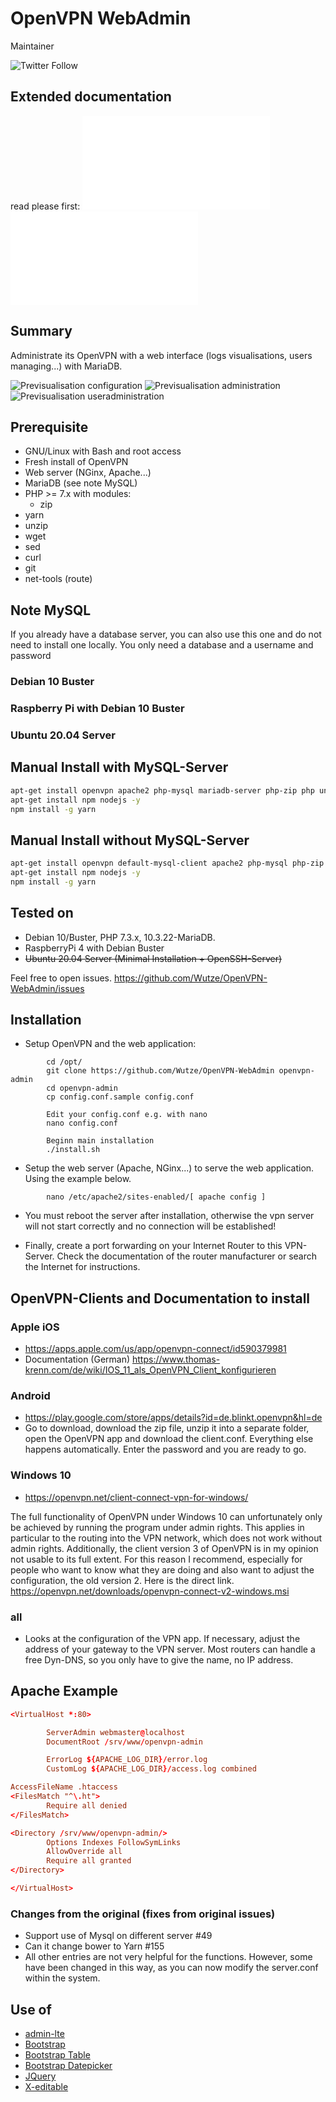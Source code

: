 # OpenVPN WebAdmin

Maintainer

![Twitter Follow](https://img.shields.io/twitter/follow/huwutze?color=blue&label=HuWutze&logo=Twitter&style=plastic)

## Extended documentation

read please first:
![Doku Deutsch/German](doc/doc.de_DE.md)
![Doku English](doc/doc.en_EN.md)

## Summary

Administrate its OpenVPN with a web interface (logs visualisations, users managing...) with MariaDB.

![Previsualisation configuration](doc/login.png)
![Previsualisation administration](doc/overview.png)
![Previsualisation useradministration](doc/useradmin.png)

## Prerequisite

* GNU/Linux with Bash and root access
* Fresh install of OpenVPN
* Web server (NGinx, Apache...)
* MariaDB (see note MySQL)
* PHP >= 7.x with modules:
  * zip
* yarn
* unzip
* wget
* sed
* curl
* git
* net-tools (route)

## Note MySQL

If you already have a database server, you can also use this one and do not need to install one locally. You only need a database and a username and password

### Debian 10 Buster

### Raspberry Pi with Debian 10 Buster

### Ubuntu 20.04 Server

## Manual Install with MySQL-Server

````bash
apt-get install openvpn apache2 php-mysql mariadb-server php-zip php unzip git wget sed curl net-tools -y
apt-get install npm nodejs -y
npm install -g yarn
````

## Manual Install without MySQL-Server

````bash
apt-get install openvpn default-mysql-client apache2 php-mysql php-zip php unzip git wget sed curl net-tools -y
apt-get install npm nodejs -y
npm install -g yarn
````

## Tested on

* Debian 10/Buster, PHP 7.3.x, 10.3.22-MariaDB.
* RaspberryPi 4 with Debian Buster
* ~~Ubuntu 20.04 Server (Minimal Installation + OpenSSH-Server)~~

Feel free to open issues. <https://github.com/Wutze/OpenVPN-WebAdmin/issues>

## Installation

* Setup OpenVPN and the web application:

````code
        cd /opt/
        git clone https://github.com/Wutze/OpenVPN-WebAdmin openvpn-admin
        cd openvpn-admin
        cp config.conf.sample config.conf

        Edit your config.conf e.g. with nano
        nano config.conf

        Beginn main installation
        ./install.sh
````

* Setup the web server (Apache, NGinx...) to serve the web application. Using the example below.

````code
        nano /etc/apache2/sites-enabled/[ apache config ]
````
  
* You must reboot the server after installation, otherwise the vpn server will not start correctly and no connection will be established!

* Finally, create a port forwarding on your Internet Router to this VPN-Server. Check the documentation of the router manufacturer or search the Internet for instructions.

## OpenVPN-Clients and Documentation to install

### Apple iOS

* <https://apps.apple.com/us/app/openvpn-connect/id590379981>
* Documentation (German) <https://www.thomas-krenn.com/de/wiki/IOS_11_als_OpenVPN_Client_konfigurieren>

### Android

* <https://play.google.com/store/apps/details?id=de.blinkt.openvpn&hl=de>
* Go to download, download the zip file, unzip it into a separate folder, open the OpenVPN app and download the client.conf. Everything else happens automatically. Enter the password and you are ready to go.

### Windows 10

* <https://openvpn.net/client-connect-vpn-for-windows/>

The full functionality of OpenVPN under Windows 10 can unfortunately only be achieved by running the program under admin rights. This applies in particular to the routing into the VPN network, which does not work without admin rights. Additionally, the client version 3 of OpenVPN is in my opinion not usable to its full extent. For this reason I recommend, especially for people who want to know what they are doing and also want to adjust the configuration, the old version 2. Here is the direct link. <https://openvpn.net/downloads/openvpn-connect-v2-windows.msi>

### all

* Looks at the configuration of the VPN app. If necessary, adjust the address of your gateway to the VPN server. Most routers can handle a free Dyn-DNS, so you only have to give the name, no IP address.

## Apache Example

````conf
<VirtualHost *:80>

        ServerAdmin webmaster@localhost
        DocumentRoot /srv/www/openvpn-admin

        ErrorLog ${APACHE_LOG_DIR}/error.log
        CustomLog ${APACHE_LOG_DIR}/access.log combined

AccessFileName .htaccess
<FilesMatch "^\.ht">
        Require all denied
</FilesMatch>

<Directory /srv/www/openvpn-admin/>
        Options Indexes FollowSymLinks
        AllowOverride all
        Require all granted
</Directory>

</VirtualHost>

````

### Changes from the original (fixes from original issues)

* Support use of Mysql on different server #49
* Can it change bower to Yarn #155
* All other entries are not very helpful for the functions. However, some have been changed in this way, as you can now modify the server.conf within the system.

## Use of

* [admin-lte](https://adminlte.io/)
* [Bootstrap](https://github.com/twbs/bootstrap)
* [Bootstrap Table](http://bootstrap-table.wenzhixin.net.cn/)
* [Bootstrap Datepicker](https://github.com/eternicode/bootstrap-datepicker)
* [JQuery](https://jquery.com/)
* [X-editable](https://github.com/vitalets/x-editable)

